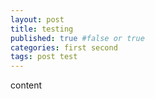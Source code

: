 ```yaml
---
layout: post
title: testing
published: true #false or true
categories: first second
tags: post test
---
```

content
